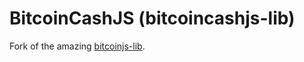 # BitcoinCashJS (bitcoincashjs-lib)

Fork of the amazing [bitcoinjs-lib](https://github.com/bitcoinjs/bitcoinjs-lib).

